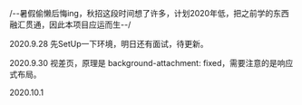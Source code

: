 /--暑假偷懒后悔ing，秋招这段时间想了许多，计划2020年低，把之前学的东西融汇贯通，因此本项目应运而生--/


2020.9.28
  先SetUp一下环境，明日还有面试，待更新。
  
  
2020.9.30
  视差页，原理是 background-attachment: fixed，需要注意的是响应式布局。
  
2020.10.1

